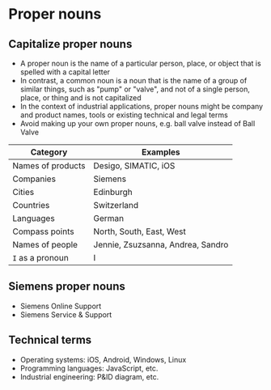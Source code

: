 # Proper nouns

## Capitalize proper nouns

- A proper noun is the name of a particular person, place, or object that is spelled with a capital letter
- In contrast, a common noun is a noun that is the name of a group of similar things, such as "pump" or "valve", and not of a single person, place, or thing and is not capitalized
- In the context of industrial applications, proper nouns might be company and product names, tools or existing technical and legal terms
- Avoid making up your own proper nouns, e.g. ball valve instead of Ball Valve

| Category                         | Examples                          |
|----------------------------------|-----------------------------------|
| Names of products                | Desigo, SIMATIC, iOS              |
| Companies                        | Siemens                           |
| Cities                           | Edinburgh                         |
| Countries                        | Switzerland                       |
| Languages                        | German                            |
| Compass points                   | North, South, East, West          |
| Names of people                  | Jennie, Zsuzsanna, Andrea, Sandro |
| `I` as a pronoun                 | I                                 |

## Siemens proper nouns

- Siemens Online Support
- Siemens Service & Support

## Technical terms

- Operating systems: iOS, Android, Windows, Linux
- Programming languages: JavaScript, etc.
- Industrial engineering: P&ID diagram, etc.
